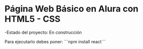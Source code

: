 <h1>Página Web Básico en Alura con HTML5 - CSS</h1>
-Estado del proyecto: En construcción

Para ejecutarlo debes poner:
´´´npm install react´´´
